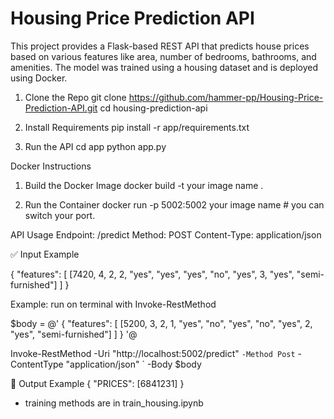 # Housing Price Prediction API
This project provides a Flask-based REST API that predicts house prices based on various features like area, number of bedrooms, bathrooms, and amenities. The model was trained using a housing dataset and is deployed using Docker.

1. Clone the Repo
git clone https://github.com/hammer-pp/Housing-Price-Prediction-API.git
cd housing-prediction-api

2. Install Requirements
pip install -r app/requirements.txt

3. Run the API
cd app
python app.py

Docker Instructions
1. Build the Docker Image
docker build -t your image name .

 2. Run the Container
docker run -p 5002:5002 your image name # you can switch your port.

API Usage
Endpoint: /predict
Method: POST
Content-Type: application/json

✅ Input Example

{
  "features": [
    [7420, 4, 2, 2, "yes", "yes", "yes", "no", "yes", 3, "yes", "semi-furnished"]
  ]
}

Example:  run on terminal with Invoke-RestMethod

$body = @'
{
  "features": [
    [5200, 3, 2, 1, "yes", "no", "yes", "no", "yes", 2, "yes", "semi-furnished"]
  ]
}
'@

Invoke-RestMethod -Uri "http://localhost:5002/predict" `
                  -Method Post `
                  -ContentType "application/json" `
                  -Body $body


🔁 Output Example
{
  "PRICES": [6841231]
}

- training methods are in train_housing.ipynb